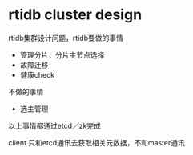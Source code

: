 # rtidb cluster design

rtidb集群设计问题，rtidb要做的事情
* 管理分片，分片主节点选择
* 故障迁移
* 健康check

不做的事情
* 选主管理

以上事情都通过etcd／zk完成

client 只和etcd通讯去获取相关元数据，不和master通讯

